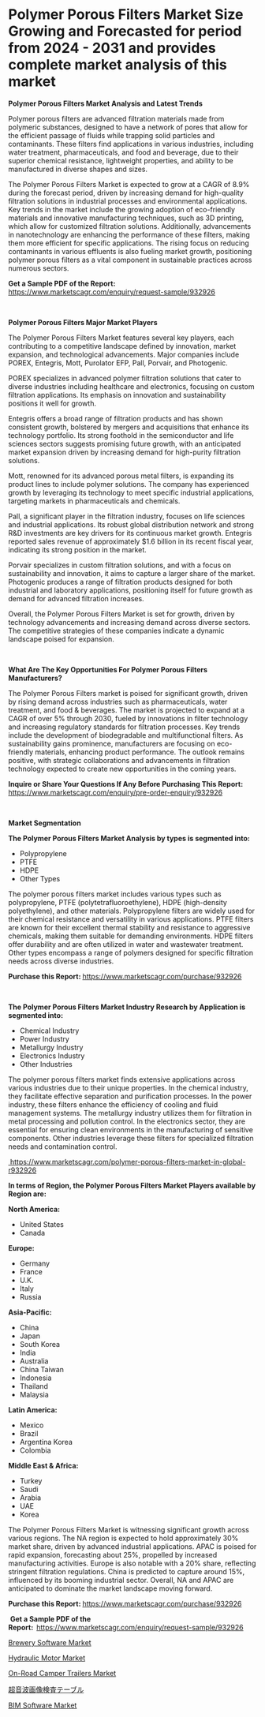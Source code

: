 <p><h1>Polymer Porous Filters Market Size Growing and Forecasted for period from 2024 - 2031 and provides complete market analysis of this market</h1></p><p><strong>Polymer Porous Filters Market Analysis and Latest Trends</strong></p>
<p><p>Polymer porous filters are advanced filtration materials made from polymeric substances, designed to have a network of pores that allow for the efficient passage of fluids while trapping solid particles and contaminants. These filters find applications in various industries, including water treatment, pharmaceuticals, and food and beverage, due to their superior chemical resistance, lightweight properties, and ability to be manufactured in diverse shapes and sizes.</p><p>The Polymer Porous Filters Market is expected to grow at a CAGR of 8.9% during the forecast period, driven by increasing demand for high-quality filtration solutions in industrial processes and environmental applications. Key trends in the market include the growing adoption of eco-friendly materials and innovative manufacturing techniques, such as 3D printing, which allow for customized filtration solutions. Additionally, advancements in nanotechnology are enhancing the performance of these filters, making them more efficient for specific applications. The rising focus on reducing contaminants in various effluents is also fueling market growth, positioning polymer porous filters as a vital component in sustainable practices across numerous sectors.</p></p>
<p><strong>Get a Sample PDF of the Report:&nbsp;</strong> <a href="https://www.marketscagr.com/enquiry/request-sample/932926">https://www.marketscagr.com/enquiry/request-sample/932926</a></p>
<p>&nbsp;</p>
<p><strong>Polymer Porous Filters Major Market Players</strong></p>
<p><p>The Polymer Porous Filters Market features several key players, each contributing to a competitive landscape defined by innovation, market expansion, and technological advancements. Major companies include POREX, Entegris, Mott, Purolator EFP, Pall, Porvair, and Photogenic.</p><p>POREX specializes in advanced polymer filtration solutions that cater to diverse industries including healthcare and electronics, focusing on custom filtration applications. Its emphasis on innovation and sustainability positions it well for growth.</p><p>Entegris offers a broad range of filtration products and has shown consistent growth, bolstered by mergers and acquisitions that enhance its technology portfolio. Its strong foothold in the semiconductor and life sciences sectors suggests promising future growth, with an anticipated market expansion driven by increasing demand for high-purity filtration solutions.</p><p>Mott, renowned for its advanced porous metal filters, is expanding its product lines to include polymer solutions. The company has experienced growth by leveraging its technology to meet specific industrial applications, targeting markets in pharmaceuticals and chemicals.</p><p>Pall, a significant player in the filtration industry, focuses on life sciences and industrial applications. Its robust global distribution network and strong R&D investments are key drivers for its continuous market growth. Entegris reported sales revenue of approximately $1.6 billion in its recent fiscal year, indicating its strong position in the market.</p><p>Porvair specializes in custom filtration solutions, and with a focus on sustainability and innovation, it aims to capture a larger share of the market. Photogenic produces a range of filtration products designed for both industrial and laboratory applications, positioning itself for future growth as demand for advanced filtration increases.</p><p>Overall, the Polymer Porous Filters Market is set for growth, driven by technology advancements and increasing demand across diverse sectors. The competitive strategies of these companies indicate a dynamic landscape poised for expansion.</p></p>
<p>&nbsp;</p>
<p><strong>What Are The Key Opportunities For Polymer Porous Filters Manufacturers?</strong></p>
<p><p>The Polymer Porous Filters market is poised for significant growth, driven by rising demand across industries such as pharmaceuticals, water treatment, and food & beverages. The market is projected to expand at a CAGR of over 5% through 2030, fueled by innovations in filter technology and increasing regulatory standards for filtration processes. Key trends include the development of biodegradable and multifunctional filters. As sustainability gains prominence, manufacturers are focusing on eco-friendly materials, enhancing product performance. The outlook remains positive, with strategic collaborations and advancements in filtration technology expected to create new opportunities in the coming years.</p></p>
<p><strong>Inquire or Share Your Questions If Any Before Purchasing This Report:</strong> <a href="https://www.marketscagr.com/enquiry/pre-order-enquiry/932926">https://www.marketscagr.com/enquiry/pre-order-enquiry/932926</a></p>
<p>&nbsp;</p>
<p><strong>Market Segmentation</strong></p>
<p><strong>The Polymer Porous Filters Market Analysis by types is segmented into:</strong></p>
<p><ul><li>Polypropylene</li><li>PTFE</li><li>HDPE</li><li>Other Types</li></ul></p>
<p><p>The polymer porous filters market includes various types such as polypropylene, PTFE (polytetrafluoroethylene), HDPE (high-density polyethylene), and other materials. Polypropylene filters are widely used for their chemical resistance and versatility in various applications. PTFE filters are known for their excellent thermal stability and resistance to aggressive chemicals, making them suitable for demanding environments. HDPE filters offer durability and are often utilized in water and wastewater treatment. Other types encompass a range of polymers designed for specific filtration needs across diverse industries.</p></p>
<p><strong>Purchase this Report:&nbsp;</strong><a href="https://www.marketscagr.com/purchase/932926">https://www.marketscagr.com/purchase/932926</a></p>
<p>&nbsp;</p>
<p><strong>The Polymer Porous Filters Market Industry Research by Application is segmented into:</strong></p>
<p><ul><li>Chemical Industry</li><li>Power Industry</li><li>Metallurgy Industry</li><li>Electronics Industry</li><li>Other Industries</li></ul></p>
<p><p>The polymer porous filters market finds extensive applications across various industries due to their unique properties. In the chemical industry, they facilitate effective separation and purification processes. In the power industry, these filters enhance the efficiency of cooling and fluid management systems. The metallurgy industry utilizes them for filtration in metal processing and pollution control. In the electronics sector, they are essential for ensuring clean environments in the manufacturing of sensitive components. Other industries leverage these filters for specialized filtration needs and contamination control.</p></p>
<p><a href="https://www.marketscagr.com/polymer-porous-filters-market-in-global-r932926">&nbsp;https://www.marketscagr.com/polymer-porous-filters-market-in-global-r932926</a></p>
<p><strong>In terms of Region, the Polymer Porous Filters Market Players available by Region are:</strong></p>
<p>
    <p> <strong> North America: </strong>
        <ul>
            <li>United States</li>
            <li>Canada</li>
        </ul>
        </p> 
    <p> <strong> Europe: </strong>
        <ul>
            <li>Germany</li>
            <li>France</li>
            <li>U.K.</li>
            <li>Italy</li>
            <li>Russia</li>
        </ul>
        </p> 
    <p> <strong> Asia-Pacific: </strong>
        <ul>
            <li>China</li>
            <li>Japan</li>
            <li>South Korea</li>
            <li>India</li>
            <li>Australia</li>
            <li>China Taiwan</li>
            <li>Indonesia</li>
            <li>Thailand</li>
            <li>Malaysia</li>
        </ul>
        </p> 
    <p> <strong> Latin America: </strong>
        <ul>
            <li>Mexico</li>
            <li>Brazil</li>
            <li>Argentina Korea</li>
            <li>Colombia</li>
        </ul>
        </p> 
    <p> <strong> Middle East & Africa: </strong>
        <ul>
            <li>Turkey</li>
            <li>Saudi</li>
            <li>Arabia</li>
            <li>UAE</li>
            <li>Korea</li>
        </ul>
    </p>
    </p>
<p><p>The Polymer Porous Filters Market is witnessing significant growth across various regions. The NA region is expected to hold approximately 30% market share, driven by advanced industrial applications. APAC is poised for rapid expansion, forecasting about 25%, propelled by increased manufacturing activities. Europe is also notable with a 20% share, reflecting stringent filtration regulations. China is predicted to capture around 15%, influenced by its booming industrial sector. Overall, NA and APAC are anticipated to dominate the market landscape moving forward.</p></p>
<p><strong>Purchase this Report: </strong><a href="https://www.marketscagr.com/purchase/932926">https://www.marketscagr.com/purchase/932926</a></p>
<p>&nbsp;<strong>Get a Sample PDF of the Report:&nbsp;&nbsp;</strong><a href="https://www.marketscagr.com/enquiry/request-sample/932926">https://www.marketscagr.com/enquiry/request-sample/932926</a></p>
<p><strong></strong></p>
<p><p><a href="https://www.linkedin.com/pulse/driving-market-forces-brewery-software-trends-future-forecasts-4mk9c?trackingId=5H6YQp1dSFyyrztU%2Fa6ssQ%3D%3D">Brewery Software Market</a></p><p><a href="https://medium.com/@samirmayert16/the-hydraulic-motor-market-has-witnessed-significant-growth-in-recent-years-and-this-trend-is-beb21cc9005c">Hydraulic Motor Market</a></p><p><a href="https://issuu.com/reportprime-2/docs/on-road-camper-trailers-market-size_c2fd2070f4db1f">On-Road Camper Trailers Market</a></p><p><a href="https://medium.com/@jasminebabez/ultrasound-imaging-examination-tables-295c5f925df4">超音波画像検査テーブル</a></p><p><a href="https://www.linkedin.com/pulse/booming-bim-software-market-sector-analysis-growth-projections-hqquf?trackingId=U4vXapQHRwWNGpw6Lvw5cA%3D%3D">BIM Software Market</a></p></p>
